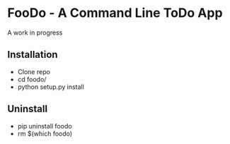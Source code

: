 FooDo - A Command Line ToDo App
===============================

A work in progress

Installation
------------
* Clone repo
* cd foodo/
* python setup.py install

Uninstall
---------
* pip uninstall foodo
* rm $(which foodo)
